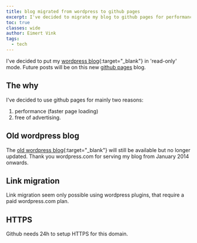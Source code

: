 ```yaml
---
title: blog migrated from wordpress to github pages
excerpt: I've decided to migrate my blog to github pages for performance reasons and it is ad-free.
toc: true
classes: wide
author: Eimert Vink
tags:
  - tech
---
```

I've decided to put my [wordpress blog](https://eimert.tech.blog){:target="_blank"} in 'read-only' mode. Future posts
will be on this new [github pages](https://eimert.github.io/.nl) blog.

## The why
I've decided to use github pages for mainly two reasons:
1. performance (faster page loading)
2. free of advertising.

## Old wordpress blog
The [old wordpress blog](https://eimert.tech.blog){:target="_blank"} will still be available but no longer updated.
Thank you wordpress.com for serving my blog from January 2014 onwards.

## Link migration
Link migration seem only possible using wordpress plugins, that require a paid wordpress.com plan.

## HTTPS
Github needs 24h to setup HTTPS for this domain.
